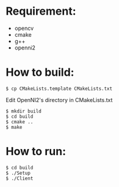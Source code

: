 # Requirement:
- opencv
- cmake
- g++
- openni2

# How to build:
```
$ cp CMakeLists.template CMakeLists.txt
```
Edit OpenNI2's directory in CMakeLists.txt
```
$ mkdir build
$ cd build
$ cmake ..
$ make
```

# How to run:
```
$ cd build
$ ./Setup
$ ./Client
```
